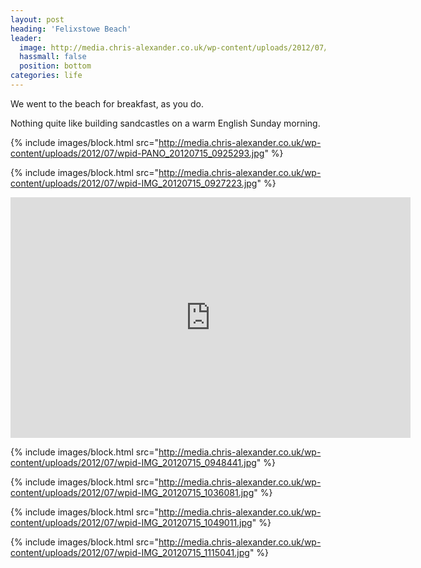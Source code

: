 ```yaml
---
layout: post
heading: 'Felixstowe Beach'
leader:
  image: http://media.chris-alexander.co.uk/wp-content/uploads/2012/07/wpid-IMG_20120715_0927223.jpg
  hassmall: false
  position: bottom
categories: life
---
```


We went to the beach for breakfast, as you do. 

Nothing quite like building sandcastles on a warm English Sunday morning. 

{% include images/block.html src="http://media.chris-alexander.co.uk/wp-content/uploads/2012/07/wpid-PANO_20120715_0925293.jpg" %}

{% include images/block.html src="http://media.chris-alexander.co.uk/wp-content/uploads/2012/07/wpid-IMG_20120715_0927223.jpg" %}

<span class="youtube"><iframe title="YouTube video player" class="youtube-player" type="text/html" width="640" height="385" src="http://www.youtube.com/embed/lxHL5m2oIlU?wmode=transparent&amp;fs=1&amp;hl=en&amp;modestbranding=1&amp;iv_load_policy=3&amp;showsearch=0&amp;rel=0&amp;theme=dark&amp;hd=1" frameborder="0" allowfullscreen=""> </iframe></span>

{% include images/block.html src="http://media.chris-alexander.co.uk/wp-content/uploads/2012/07/wpid-IMG_20120715_0948441.jpg" %}

{% include images/block.html src="http://media.chris-alexander.co.uk/wp-content/uploads/2012/07/wpid-IMG_20120715_1036081.jpg" %}

{% include images/block.html src="http://media.chris-alexander.co.uk/wp-content/uploads/2012/07/wpid-IMG_20120715_1049011.jpg" %}

{% include images/block.html src="http://media.chris-alexander.co.uk/wp-content/uploads/2012/07/wpid-IMG_20120715_1115041.jpg" %}
